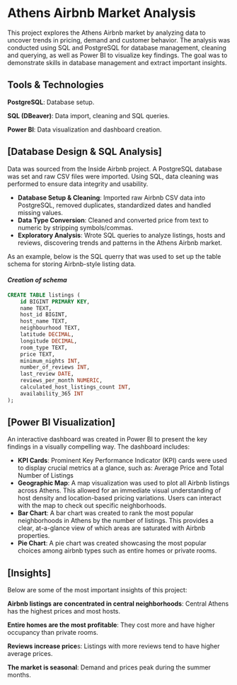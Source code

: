 # Athens Airbnb Market Analysis
This project explores the Athens Airbnb market by analyzing data to uncover trends in pricing, demand and customer behavior. The analysis was conducted using SQL and PostgreSQL for database management, cleaning and querying, as well as Power BI to visualize key findings. The goal was to demonstrate skills in database management and extract important insights.

## Tools & Technologies
**PostgreSQL**: Database setup.

**SQL (DBeaver)**: Data import, cleaning and SQL queries.

**Power BI**: Data visualization and dashboard creation.

## [Database Design & SQL Analysis]
Data was sourced from the Inside Airbnb project. A PostgreSQL database was set and raw CSV files were imported. Using SQL, data cleaning was performed to ensure data integrity and usability.

* **Database Setup & Cleaning**: Imported raw Airbnb CSV data into PostgreSQL, removed duplicates, standardized dates and handled missing values.
* **Data Type Conversion**: Cleaned and converted price from text to numeric by stripping symbols/commas.
* **Exploratory Analysis**: Wrote SQL queries to analyze listings, hosts and reviews, discovering trends and patterns in the Athens Airbnb market.

As an example, below is the SQL querry that was used to set up the table schema for storing Airbnb-style listing data.
#### *Creation of schema*

```sql
CREATE TABLE listings (
    id BIGINT PRIMARY KEY,
    name TEXT,
    host_id BIGINT,
    host_name TEXT,
    neighbourhood TEXT,
    latitude DECIMAL,
    longitude DECIMAL,
    room_type TEXT,
    price TEXT,
    minimum_nights INT,
    number_of_reviews INT,
    last_review DATE,
    reviews_per_month NUMERIC,
    calculated_host_listings_count INT,
    availability_365 INT
);
```

## [Power BI Visualization]
An interactive dashboard was created in Power BI to present the key findings in a visually compelling way. The dashboard includes:

* **KPI Cards**: Prominent Key Performance Indicator (KPI) cards were used to display crucial metrics at a glance, such as: Average Price and Total Number of Listings
* **Geographic Map**: A map visualization was used to plot all Airbnb listings across Athens. This allowed for an immediate visual understanding of host density and location-based pricing variations. Users can interact with the map to check out specific neighborhoods.
* **Bar Chart**: A bar chart was created to rank the most popular neighborhoods in Athens by the number of listings. This provides a clear, at-a-glance view of which areas are saturated with Airbnb properties.
* **Pie Chart**: A pie chart was created showcasing the most popular choices among airbnb types such as entire homes or private rooms.

## [Insights]
Below are some of the most important insights of this project:

**Airbnb listings are concentrated in central neighborhoods**: Central Athens has the highest prices and most hosts.

**Entire homes are the most profitable**: They cost more and have higher occupancy than private rooms.

**Reviews increase price**s: Listings with more reviews tend to have higher average prices.

**The market is seasonal**: Demand and prices peak during the summer months.
